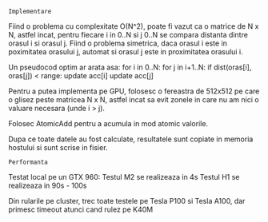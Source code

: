     Implementare

Fiind o problema cu complexitate O(N^2), poate fi vazut ca o matrice de N x N,
astfel incat, pentru fiecare i in 0..N si j 0..N se compara distanta dintre
orasul i si orasul j. Fiind o problema simetrica, daca orasul i este in
poximitatea orasului j, automat si orasul j este in proximitatea orasului i.

Un pseudocod optim ar arata asa:
    for i in 0..N:
        for j in i+1..N:
            if dist(oras[i], oras[j]) < range:
                update acc[i]
                update acc[j]

Pentru a putea implementa pe GPU, folosesc o fereastra de 512x512 pe care o
glisez peste matricea N x N, astfel incat sa evit zonele in care nu am nici
o valuare necesara (unde i > j).

Folosec AtomicAdd pentru a acumula in mod atomic valorile.

Dupa ce toate datele au fost calculate, resultatele sunt copiate in memoria
hostului si sunt scrise in fisier.


    Performanta

Testat local pe un GTX 960:
Testul M2 se realizeaza in 4s
Testul H1 se realizeaza in 90s - 100s

Din rularile pe cluster, trec toate testele pe Tesla P100 si Tesla A100,
dar primesc timeout atunci cand rulez pe K40M